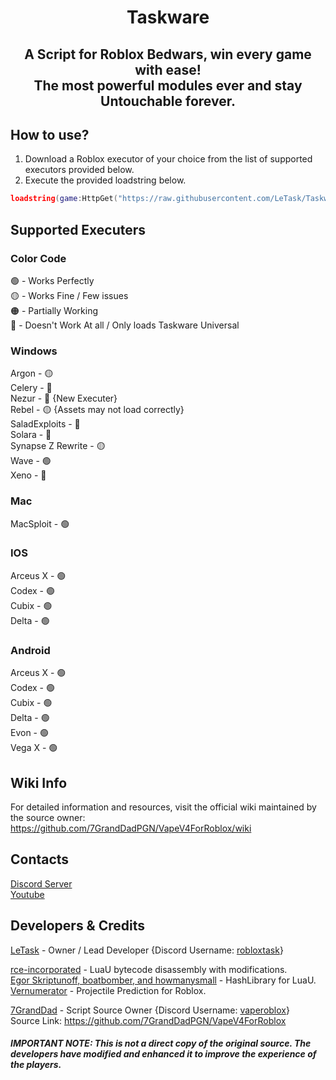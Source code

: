 <h1 align="center">
    Taskware
</h1>
<h2 align="center">
    A Script for Roblox Bedwars, win every game with ease!
    <br/>
    The most powerful modules ever and stay Untouchable forever.
</h2>

## How to use?
1. Download a Roblox executor of your choice from the list of supported executors provided below.
2. Execute the provided loadstring below.
```lua
loadstring(game:HttpGet("https://raw.githubusercontent.com/LeTask/Taskware/main/MainScript.lua", true))()
```

## Supported Executers
### Color Code
🟢 - Works Perfectly
<br/>
🟡 - Works Fine / Few issues
<br/>
🟠 - Partially Working
<br/>
🔴 - Doesn't Work At all / Only loads Taskware Universal
### Windows
Argon - 🟡
<br/>
Celery - 🔴
<br/>
Nezur - 🔴 {New Executer}
<br/>
Rebel - 🟡 {Assets may not load correctly}
<br/>
SaladExploits - 🔴
<br/>
Solara - 🔴
<br/>
Synapse Z Rewrite - 🟡
<br/>
Wave - 🟢
<br/>
Xeno - 🔴
### Mac
MacSploit - 🟢
### IOS
Arceus X - 🟢
<br/>
Codex - 🟢
<br/>
Cubix - 🟢
<br/>
Delta - 🟢
### Android
Arceus X - 🟢
<br/>
Codex - 🟢
<br/>
Cubix - 🟢
<br/>
Delta - 🟢
<br/>
Evon - 🟢
<br/>
Vega X - 🟢

## Wiki Info
For detailed information and resources, visit the official wiki maintained by the source owner:
https://github.com/7GrandDadPGN/VapeV4ForRoblox/wiki

## Contacts
[Discord Server](https://discord.gg/nil)
<br/>
[Youtube](https://youtube.com/@robloxtask)

## Developers & Credits
[LeTask](https://github.com/LeTask) - Owner / Lead Developer {Discord Username: [robloxtask](https://discord.com/users/1284641374787866666)}
<br/>

[rce-incorporated](https://github.com/rce-incorporated/Fiu) - LuaU bytecode disassembly with modifications.
<br/>
[Egor Skriptunoff, boatbomber, and howmanysmall](https://devforum.roblox.com/t/open-source-hashlib/416732/1) - HashLibrary for LuaU.
<br/>
[Vernumerator](https://devforum.roblox.com/t/predict-projectile-ballistics-including-gravity-and-motion/1842434) - Projectile Prediction for Roblox.
<br/>

[7GrandDad](https://github.com/7GrandDadPGN) - Script Source Owner {Discord Username: [vaperoblox](https://discord.com/users/1125789044249460786)}
<br/>
Source Link: https://github.com/7GrandDadPGN/VapeV4ForRoblox
<br/>
##### IMPORTANT NOTE: This is not a direct copy of the original source. The developers have modified and enhanced it to improve the experience of the players.
